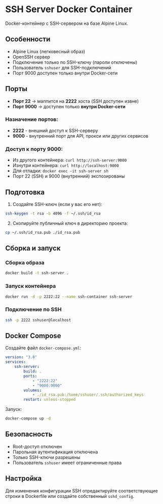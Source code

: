 # SSH Server Docker Container

Docker-контейнер с SSH-сервером на базе Alpine Linux.

## Особенности

- Alpine Linux (легковесный образ)
- OpenSSH сервер
- Подключение только по SSH-ключу (пароли отключены)
- Пользователь `sshuser` для SSH-подключений
- Порт 9000 доступен только внутри Docker-сети

## Порты

- **Порт 22** → маппится на **2222** хоста (SSH доступен извне)
- **Порт 9000** → доступен только **внутри Docker-сети**

### Назначение портов:

- **2222** - внешний доступ к SSH-серверу
- **9000** - внутренний порт для API, прокси или других сервисов

### Доступ к порту 9000:

- Из другого контейнера: `curl http://ssh-server:9000`
- Изнутри контейнера: `curl http://localhost:9000`
- Для отладки: `docker exec -it ssh-server sh`
- Порт 22 (SSH) и 9000 (внутренний) экспозированы

## Подготовка

1. Создайте SSH-ключ (если у вас его нет):

```bash
ssh-keygen -t rsa -b 4096 -f ~/.ssh/id_rsa
```

2. Скопируйте публичный ключ в директорию проекта:

```bash
cp ~/.ssh/id_rsa.pub ./id_rsa.pub
```

## Сборка и запуск

### Сборка образа

```bash
docker build -t ssh-server .
```

### Запуск контейнера

```bash
docker run -d -p 2222:22 --name ssh-container ssh-server
```

### Подключение по SSH

```bash
ssh -p 2222 sshuser@localhost
```

## Docker Compose

Создайте файл `docker-compose.yml`:

```yaml
version: "3.8"
services:
    ssh-server:
        build: .
        ports:
            - "2222:22"
            - "9000:9000"
        volumes:
            - ./id_rsa.pub:/home/sshuser/.ssh/authorized_keys
        restart: unless-stopped
```

Запуск:

```bash
docker-compose up -d
```

## Безопасность

- Root-доступ отключен
- Парольная аутентификация отключена
- Только SSH-ключи разрешены
- Пользователь `sshuser` имеет ограниченные права

## Настройка

Для изменения конфигурации SSH отредактируйте соответствующие строки в
Dockerfile или создайте собственный `sshd_config`.
